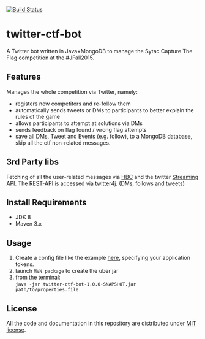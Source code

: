 [![Build Status](https://semaphoreci.com/api/v1/projects/b0913859-9af4-4f2f-a727-223ce7010c4e/588384/badge.svg)](https://semaphoreci.com/skuro/twitter-ctf-bot)

# twitter-ctf-bot
A Twitter bot written in Java+MongoDB to manage the Sytac Capture The Flag competition at the #JFall2015.

## Features
Manages the whole competition via Twitter, namely:

- registers new competitors and re-follow them
- automatically sends tweets or DMs to participants to better explain the rules of the game
- allows participants to attempt at solutions via DMs
- sends feedback on flag found / wrong flag attempts
- save all DMs, Tweet and Events (e.g. follow), to a MongoDB database, skip all the ctf non-related messages.

## 3rd Party libs
Fetching of all the user-related messages via [HBC](https://github.com/twitter/hbc) and the twitter [Streaming API](https://dev.twitter.com/streaming/overview).
The [REST-API](https://dev.twitter.com/rest/public) is accessed via [twitter4j](https://github.com/yusuke/twitter4j/).
(DMs, follows and tweets)

## Install Requirements
* JDK 8
* Maven 3.x

## Usage
1. Create a config file like the example [here](https://github.com/sytac/twitter-ctf-bot/raw/master/src/examples/config.properties), specifying your application tokens.
2. launch `MVN package` to create the uber jar
3. from the terminal:    
    `java -jar twitter-ctf-bot-1.0.0-SNAPSHOT.jar path/to/properties.file`

## License
All the code and documentation in this repository are distributed under [MIT license](https://opensource.org/licenses/MIT).
